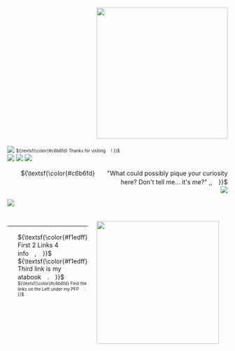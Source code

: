 ### <p align= "right"> <img src="https://64.media.tumblr.com/4a03f828a88f3258c501faa402e2c203/616ff7503e178705-a1/s1280x1920/c3ac18ebfa03f19e07da331f2923b599ddc1bd4e.pnj" width="300">

![](https://komarev.com/ghpvc/?username=GR3AT3ST-MAGICIAN&color=ecb689) 
<sub><sup> ${\textsf{\color{#c6b6fd} Thanks for visiting 　! }}$ </sup></sub>  
<img src="https://64.media.tumblr.com/004998625e8db6e518d313ac2c82ff54/19abe603d8eb63cc-0d/s100x200/af293ed58c8a46256c4e68ea7244879ae3db15f3.pnj"> <img src="https://64.media.tumblr.com/4b0f1f014d4606a4648ebbd8b099c029/9257efaeb18c4d50-88/s100x200/16e06375109098df2d233896e8efc8aee599b235.pnj"> <img src="https://64.media.tumblr.com/d4b5bcce0a52f05a59373e8b9a152199/f050a2394b64a166-63/s100x200/51e57daaa10fad05f4e3a915cc2157f572ed0476.pnj">

<p align="right">
 ${\textsf{\color{#c6b6fd}　　"What could possibly pique your curiosity here? Don't tell me... it's me?" ,,　}}$ <br/>  <img src="https://64.media.tumblr.com/e2f3dbfac2b7360947aeadefaa9fd423/2e220f9d268f7399-bf/s75x75_c1/92a833779b34c6f3cd5337ca26284ca4b5df8c42.gifv"> <img
 

<p align="left"> 
  <p align="left"> <img src=https://spotify-github-profile.kittinanx.com/api/view?uid=9f61sehexidt1oeltbb7vatvu&cover_image=true&theme=novatorem&show_offline=false&background_color=121212&interchange=false&bar_color=f0cf56&bar_color_cover=false)](https://github.com/kittinan/spotify-github-profile)>
  </p>
  <img src="https://i.imgur.com/0bk3bnX.png" width="280" height="280"  width="50%" align="right" style="margin: 20px;">
  <br>
  <hr>
</p>

<p align="left">
  <ul>
    ${\textsf{\color{#f1edff}　　First 2 Links 4 info　,　}}$ <br/>
    ${\textsf{\color{#f1edff} Third link is my atabook　.　}}$ <br/>
    <sub><sup> ${\textsf{\color{#c6b6fd} Find the links on the Left under my PFP 　. }}$ </sup></sub>   
  </ul>
</p>
